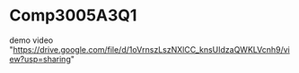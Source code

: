 # Comp3005A3Q1

demo video "https://drive.google.com/file/d/1oVrnszLszNXlCC_knsUIdzaQWKLVcnh9/view?usp=sharing"
